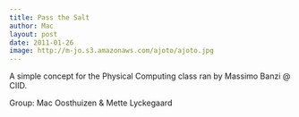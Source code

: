 ```yaml
---
title: Pass the Salt
author: Mac
layout: post
date: 2011-01-26
image: http://m-jo.s3.amazonaws.com/ajoto/ajoto.jpg
---
```

A simple concept for the Physical Computing class ran by Massimo Banzi @ CIID.

Group: Mac Oosthuizen & Mette Lyckegaard